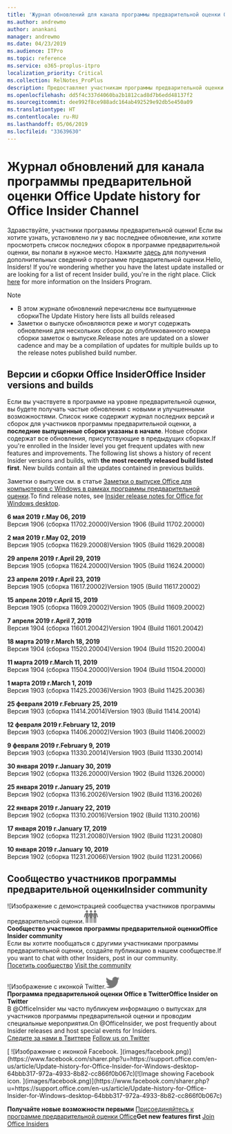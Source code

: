 ```yaml
---
title: 'Журнал обновлений для канала программы предварительной оценки Office '
ms.author: andrewmo
author: anankani
manager: andrewmo
ms.date: 04/23/2019
ms.audience: ITPro
ms.topic: reference
ms.service: o365-proplus-itpro
localization_priority: Critical
ms.collection: RelNotes_ProPlus
description: Предоставляет участникам программы предварительной оценки журнал обновлений для выпусков Monthly Channel для уровня «Предварительная оценка — ранний доступ» для настольных компьютеров с Windows.
ms.openlocfilehash: dd5f4c337d4060ba2b1812cad8d7b6edd48137f2
ms.sourcegitcommit: dee992f8ce988adc164ab492529e92db5e450a09
ms.translationtype: HT
ms.contentlocale: ru-RU
ms.lasthandoff: 05/06/2019
ms.locfileid: "33639630"
---
```

# <a name="update-history-for-office-insider-channel"></a><span data-ttu-id="c9bec-103">Журнал обновлений для канала программы предварительной оценки Office </span><span class="sxs-lookup"><span data-stu-id="c9bec-103">Update history for Office Insider Channel</span></span>

<span data-ttu-id="c9bec-p101">Здравствуйте, участники программы предварительной оценки! Если вы хотите узнать, установлено ли у вас последнее обновление, или хотите просмотреть список последних сборок в программе предварительной оценки, вы попали в нужное место. Нажмите [здесь](https://insider.office.com/) для получения дополнительных сведений о программе предварительной оценки.</span><span class="sxs-lookup"><span data-stu-id="c9bec-p101">Hello, Insiders! If you're wondering whether you have the latest update installed or are looking for a list of recent Insider build, you're in the right place. Click [here](https://insider.office.com/) for more information on the Insiders Program.</span></span>

> [!NOTE]
> - <span data-ttu-id="c9bec-107">В этом журнале обновлений перечислены все выпущенные сборки</span><span class="sxs-lookup"><span data-stu-id="c9bec-107">The Update History here lists all builds released</span></span>
> - <span data-ttu-id="c9bec-108">Заметки о выпуске обновляются реже и могут содержать обновления для нескольких сборок до опубликованного номера сборки заметок о выпуске.</span><span class="sxs-lookup"><span data-stu-id="c9bec-108">Release notes are updated on a slower cadence and may be a compilation of updates for multiple builds up to the release notes published build number.</span></span>



## <a name="office-insider-versions-and-builds"></a><span data-ttu-id="c9bec-109">Версии и сборки Office Insider</span><span class="sxs-lookup"><span data-stu-id="c9bec-109">Office Insider versions and builds</span></span>

<span data-ttu-id="c9bec-p102">Если вы участвуете в программе на уровне предварительной оценки, вы будете получать частые обновления с новыми и улучшенными возможностями. Список ниже содержит журнал последних версий и сборок для участников программы предварительной оценки, а **последние выпущенные сборки указаны в начале**. Новые сборки содержат все обновления, присутствующие в предыдущих сборках.</span><span class="sxs-lookup"><span data-stu-id="c9bec-p102">If you're enrolled in the Insider level you get frequent updates with new features and improvements. The following list shows a history of recent Insider versions and builds, with **the most recently released build listed first**. New builds contain all the updates contained in previous builds.</span></span> 

<span data-ttu-id="c9bec-113">Заметки о выпуске см. в статье [Заметки о выпуске Office для компьютеров с Windows в рамках программы предварительной оценки](https://docs.microsoft.com/ru-RU/OfficeUpdates/release-notes-office-insider).</span><span class="sxs-lookup"><span data-stu-id="c9bec-113">To find release notes, see [Insider release notes for Office for Windows desktop](https://docs.microsoft.com/ru-RU/OfficeUpdates/release-notes-office-insider).</span></span>

[//]: # (НЕ УДАЛЯТЬ)

<span data-ttu-id="c9bec-115">**6 мая 2019 г.**</span><span class="sxs-lookup"><span data-stu-id="c9bec-115">**May 06, 2019**</span></span><br/>
<span data-ttu-id="c9bec-116">Версия 1906 (сборка 11702.20000)</span><span class="sxs-lookup"><span data-stu-id="c9bec-116">Version 1906 (Build 11702.20000)</span></span><br/>

<span data-ttu-id="c9bec-117">**2 мая 2019 г.**</span><span class="sxs-lookup"><span data-stu-id="c9bec-117">**May 02, 2019**</span></span><br/>
<span data-ttu-id="c9bec-118">Версия 1905 (сборка 11629.20008)</span><span class="sxs-lookup"><span data-stu-id="c9bec-118">Version 1905 (Build 11629.20008)</span></span><br/>

<span data-ttu-id="c9bec-119">**29 апреля 2019 г.**</span><span class="sxs-lookup"><span data-stu-id="c9bec-119">**April 29, 2019**</span></span><br/>
<span data-ttu-id="c9bec-120">Версия 1905 (сборка 11624.20000)</span><span class="sxs-lookup"><span data-stu-id="c9bec-120">Version 1905 (Build 11624.20000)</span></span><br/>

<span data-ttu-id="c9bec-121">**23 апреля 2019 г.**</span><span class="sxs-lookup"><span data-stu-id="c9bec-121">**April 23, 2019**</span></span><br/> <span data-ttu-id="c9bec-122">Версия 1905 (сборка 11617.20002)</span><span class="sxs-lookup"><span data-stu-id="c9bec-122">Version 1905 (Build 11617.20002)</span></span><br/>

<span data-ttu-id="c9bec-123">**15 апреля 2019 г.**</span><span class="sxs-lookup"><span data-stu-id="c9bec-123">**April 15, 2019**</span></span><br/> <span data-ttu-id="c9bec-124">Версия 1905 (сборка 11609.20002)</span><span class="sxs-lookup"><span data-stu-id="c9bec-124">Version 1905 (Build 11609.20002)</span></span><br/>

<span data-ttu-id="c9bec-125">**7 апреля 2019 г.**</span><span class="sxs-lookup"><span data-stu-id="c9bec-125">**April 7, 2019**</span></span><br/> <span data-ttu-id="c9bec-126">Версия 1904 (сборка 11601.20042)</span><span class="sxs-lookup"><span data-stu-id="c9bec-126">Version 1904 (Build 11601.20042)</span></span><br/>

<span data-ttu-id="c9bec-127">**18 марта 2019 г.**</span><span class="sxs-lookup"><span data-stu-id="c9bec-127">**March 18, 2019**</span></span><br/> <span data-ttu-id="c9bec-128">Версия 1904 (сборка 11520.20004)</span><span class="sxs-lookup"><span data-stu-id="c9bec-128">Version 1904 (Build 11520.20004)</span></span><br/>

<span data-ttu-id="c9bec-129">**11 марта 2019 г.**</span><span class="sxs-lookup"><span data-stu-id="c9bec-129">**March 11, 2019**</span></span><br/> <span data-ttu-id="c9bec-130">Версия 1904 (сборка 11504.20000)</span><span class="sxs-lookup"><span data-stu-id="c9bec-130">Version 1904 (Build 11504.20000)</span></span><br/>

<span data-ttu-id="c9bec-131">**1 марта 2019 г.**</span><span class="sxs-lookup"><span data-stu-id="c9bec-131">**March 1, 2019**</span></span><br/> <span data-ttu-id="c9bec-132">Версия 1903 (сборка 11425.20036)</span><span class="sxs-lookup"><span data-stu-id="c9bec-132">Version 1903 (Build 11425.20036)</span></span><br/> 

<span data-ttu-id="c9bec-133">**25 февраля 2019 г.**</span><span class="sxs-lookup"><span data-stu-id="c9bec-133">**February 25, 2019**</span></span><br/> <span data-ttu-id="c9bec-134">Версия 1903 (сборка 11414.20014)</span><span class="sxs-lookup"><span data-stu-id="c9bec-134">Version 1903 (Build 11414.20014)</span></span><br/> 

<span data-ttu-id="c9bec-135">**12 февраля 2019 г.**</span><span class="sxs-lookup"><span data-stu-id="c9bec-135">**February 12, 2019**</span></span><br/> <span data-ttu-id="c9bec-136">Версия 1903 (сборка 11406.20002)</span><span class="sxs-lookup"><span data-stu-id="c9bec-136">Version 1903 (Build 11406.20002)</span></span><br/> 

<span data-ttu-id="c9bec-137">**9 февраля 2019 г.**</span><span class="sxs-lookup"><span data-stu-id="c9bec-137">**February 9, 2019**</span></span><br/> <span data-ttu-id="c9bec-138">Версия 1903 (сборка 11330.20014)</span><span class="sxs-lookup"><span data-stu-id="c9bec-138">Version 1903 (Build 11330.20014)</span></span><br/> 

<span data-ttu-id="c9bec-139">**30 января 2019 г.**</span><span class="sxs-lookup"><span data-stu-id="c9bec-139">**January 30, 2019**</span></span><br/> <span data-ttu-id="c9bec-140">Версия 1902 (сборка 11326.20000)</span><span class="sxs-lookup"><span data-stu-id="c9bec-140">Version 1902 (Build 11326.20000)</span></span><br/> 

<span data-ttu-id="c9bec-141">**25 января 2019 г.**</span><span class="sxs-lookup"><span data-stu-id="c9bec-141">**January 25, 2019**</span></span><br/> <span data-ttu-id="c9bec-142">Версия 1902 (сборка 11316.20026)</span><span class="sxs-lookup"><span data-stu-id="c9bec-142">Version 1902 (Build 11316.20026)</span></span><br/> 

<span data-ttu-id="c9bec-143">**22 января 2019 г.**</span><span class="sxs-lookup"><span data-stu-id="c9bec-143">**January 22, 2019**</span></span><br/> <span data-ttu-id="c9bec-144">Версия 1902 (сборка 11310.20016)</span><span class="sxs-lookup"><span data-stu-id="c9bec-144">Version 1902 (Build 11310.20016)</span></span><br/> 

<span data-ttu-id="c9bec-145">**17 января 2019 г.**</span><span class="sxs-lookup"><span data-stu-id="c9bec-145">**January 17, 2019**</span></span><br/> <span data-ttu-id="c9bec-146">Версия 1902 (сборка 11231.20080)</span><span class="sxs-lookup"><span data-stu-id="c9bec-146">Version 1902 (Build 11231.20080)</span></span><br/>

<span data-ttu-id="c9bec-147">**10 января 2019 г.**</span><span class="sxs-lookup"><span data-stu-id="c9bec-147">**January 10, 2019**</span></span><br/> <span data-ttu-id="c9bec-148">Версия 1902 (сборка 11231.20066)</span><span class="sxs-lookup"><span data-stu-id="c9bec-148">Version 1902 (build 11231.20066)</span></span><br/> 


## <a name="insider-community"></a><span data-ttu-id="c9bec-149">Сообщество участников программы предварительной оценки</span><span class="sxs-lookup"><span data-stu-id="c9bec-149">Insider community</span></span>

<span data-ttu-id="c9bec-150">![Изображение с демонстрацией сообщества участников программы предварительной оценки.</span><span class="sxs-lookup"><span data-stu-id="c9bec-150">![Image showing insider community.</span></span> ](images/insidercommunity.png) <br/>
<span data-ttu-id="c9bec-151">**Сообщество участников программы предварительной оценки**</span><span class="sxs-lookup"><span data-stu-id="c9bec-151">**Office Insider community**</span></span><br/> <span data-ttu-id="c9bec-152">Если вы хотите пообщаться с другими участниками программы предварительной оценки, создайте публикацию в нашем сообществе.</span><span class="sxs-lookup"><span data-stu-id="c9bec-152">If you want to chat with other Insiders, post in our community.</span></span><br/><span data-ttu-id="c9bec-153"> 
[Посетить сообщество](https://go.microsoft.com/fwlink/?linkid=843493)</span><span class="sxs-lookup"><span data-stu-id="c9bec-153"> 
[Visit the community](https://go.microsoft.com/fwlink/?linkid=843493)</span></span><br/> 

<span data-ttu-id="c9bec-154">![Изображение с иконкой Twitter.</span><span class="sxs-lookup"><span data-stu-id="c9bec-154">![Image showing twitter icon.</span></span> ](images/twitter.png)<br/>
<span data-ttu-id="c9bec-155">**Программа предварительной оценки Office в Twitter**</span><span class="sxs-lookup"><span data-stu-id="c9bec-155">**Office Insider on Twitter**</span></span><br/> <span data-ttu-id="c9bec-156">В @OfficeInsider мы часто публикуем информацию о выпусках для участников программы предварительной оценки и проводим специальные мероприятия.</span><span class="sxs-lookup"><span data-stu-id="c9bec-156">On @OfficeInsider, we post frequently about Insider releases and host special events for Insiders.</span></span><br/><span data-ttu-id="c9bec-157"> 
[Следите за нами в Твиттере](https://go.microsoft.com/fwlink/?linkid=717717)</span><span class="sxs-lookup"><span data-stu-id="c9bec-157"> 
[Follow us on Twitter](https://go.microsoft.com/fwlink/?linkid=717717)</span></span><br/> 

<span data-ttu-id="c9bec-158">
  [
  ![Изображение с иконкой Facebook. ](images/facebook.png)](https://www.facebook.com/sharer.php?u=https://support.office.com/en-us/article/Update-history-for-Office-Insider-for-Windows-desktop-64bbb317-972a-4933-8b82-cc866f0b067c)</span><span class="sxs-lookup"><span data-stu-id="c9bec-158">[![Image showing Facebook icon. ](images/facebook.png)](https://www.facebook.com/sharer.php?u=https://support.office.com/en-us/article/Update-history-for-Office-Insider-for-Windows-desktop-64bbb317-972a-4933-8b82-cc866f0b067c)</span></span>


<span data-ttu-id="c9bec-159">**Получайте новые возможности первыми**
[Присоединяйтесь к программе предварительной оценки Office](https://insider.office.com/)</span><span class="sxs-lookup"><span data-stu-id="c9bec-159">**Get new features first**
[Join Office Insiders](https://insider.office.com/)</span></span>